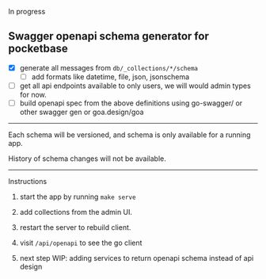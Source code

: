 In progress

## Swagger openapi schema generator for pocketbase

- [x] generate all messages from `db/_collections/*/schema`
	- [ ] add formats like datetime, file, json, jsonschema
- [ ] get all api endpoints available to only users, we will would admin types for now.
- [ ] build openapi spec from the above definitions using go-swagger/ or other swagger gen or goa.design/goa

---

Each schema will be versioned, and schema is only available for a running app.

History of schema changes will not be available.


---

Instructions

1. start the app by running `make serve`
2. add collections from the admin UI.
3. restart the server to rebuild client.
4. visit `/api/openapi` to see the go client

5. next step WIP: adding services to return openapi schema instead of api design
